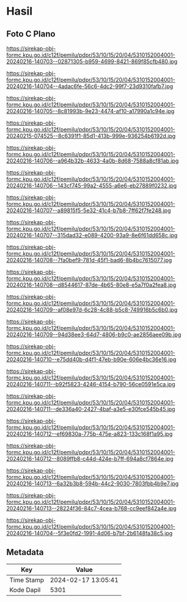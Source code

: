 # Hasil

## Foto C Plano

https://sirekap-obj-formc.kpu.go.id/c12f/pemilu/pdpr/53/10/15/20/04/5310152004001-20240216-140703--02871305-b959-4699-8421-869f85cfb480.jpg

https://sirekap-obj-formc.kpu.go.id/c12f/pemilu/pdpr/53/10/15/20/04/5310152004001-20240216-140704--4adac6fe-56c6-4dc2-99f7-23d9310fafb7.jpg

https://sirekap-obj-formc.kpu.go.id/c12f/pemilu/pdpr/53/10/15/20/04/5310152004001-20240216-140705--8c81993b-9e23-4474-af10-a17990a1c94e.jpg

https://sirekap-obj-formc.kpu.go.id/c12f/pemilu/pdpr/53/10/15/20/04/5310152004001-20240215-074525--8c6391f1-85d1-413b-999e-936254b6192d.jpg

https://sirekap-obj-formc.kpu.go.id/c12f/pemilu/pdpr/53/10/15/20/04/5310152004001-20240216-140706--a964b32b-4633-4a0b-8d68-7588a8cf81ab.jpg

https://sirekap-obj-formc.kpu.go.id/c12f/pemilu/pdpr/53/10/15/20/04/5310152004001-20240216-140706--143cf745-99a2-4555-a6e6-eb27889f0232.jpg

https://sirekap-obj-formc.kpu.go.id/c12f/pemilu/pdpr/53/10/15/20/04/5310152004001-20240216-140707--a89815f5-5e32-41c4-b7b8-7ff62f7fe248.jpg

https://sirekap-obj-formc.kpu.go.id/c12f/pemilu/pdpr/53/10/15/20/04/5310152004001-20240216-140707--315dad32-e089-4200-93a9-8e6f61dd658c.jpg

https://sirekap-obj-formc.kpu.go.id/c12f/pemilu/pdpr/53/10/15/20/04/5310152004001-20240216-140708--7fa0bef9-781d-45f1-bad6-8b4bc7615077.jpg

https://sirekap-obj-formc.kpu.go.id/c12f/pemilu/pdpr/53/10/15/20/04/5310152004001-20240216-140708--d8544617-87de-4b65-80e8-e5a7f0a2fea8.jpg

https://sirekap-obj-formc.kpu.go.id/c12f/pemilu/pdpr/53/10/15/20/04/5310152004001-20240216-140709--af08e97d-6c28-4c88-b5c8-749916b5c6b0.jpg

https://sirekap-obj-formc.kpu.go.id/c12f/pemilu/pdpr/53/10/15/20/04/5310152004001-20240216-140709--94d38ee3-64d7-4806-b9c0-ae2856aee09b.jpg

https://sirekap-obj-formc.kpu.go.id/c12f/pemilu/pdpr/53/10/15/20/04/5310152004001-20240216-140710--e75dd40b-d4f1-47eb-b90e-606e4bc36e16.jpg

https://sirekap-obj-formc.kpu.go.id/c12f/pemilu/pdpr/53/10/15/20/04/5310152004001-20240216-140711--b92f5823-4246-4154-b790-56ce0591e5ca.jpg

https://sirekap-obj-formc.kpu.go.id/c12f/pemilu/pdpr/53/10/15/20/04/5310152004001-20240216-140711--de336a40-2427-4baf-a3e5-e30fce545b45.jpg

https://sirekap-obj-formc.kpu.go.id/c12f/pemilu/pdpr/53/10/15/20/04/5310152004001-20240216-140712--ef69830a-775b-475e-a823-133c168f1a95.jpg

https://sirekap-obj-formc.kpu.go.id/c12f/pemilu/pdpr/53/10/15/20/04/5310152004001-20240216-140712--8089ffb8-c44d-424e-b7ff-694a8cf7864e.jpg

https://sirekap-obj-formc.kpu.go.id/c12f/pemilu/pdpr/53/10/15/20/04/5310152004001-20240216-140713--6a32b3b8-594b-44c2-9030-7803fbb4b9e7.jpg

https://sirekap-obj-formc.kpu.go.id/c12f/pemilu/pdpr/53/10/15/20/04/5310152004001-20240216-140713--28224f36-84c7-4cea-b768-cc9eef842a4e.jpg

https://sirekap-obj-formc.kpu.go.id/c12f/pemilu/pdpr/53/10/15/20/04/5310152004001-20240216-140704--5f3e0fd2-1991-4d06-b7bf-2b6148fa38c5.jpg


## Metadata

| Key        | Value               |
| ---------- | ------------------- |
| Time Stamp | 2024-02-17 13:05:41 |
| Kode Dapil | 5301                |



